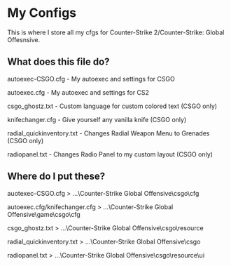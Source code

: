 # My Configs
This is where I store all my cfgs for Counter-Strike 2/Counter-Strike: Global Offesnsive.

## What does this file do?
autoexec-CSGO.cfg - My autoexec and settings for CSGO

autoexec.cfg - My autoexec and settings for CS2

csgo_ghostz.txt - Custom language for custom colored text (CSGO only)

knifechanger.cfg - Give yourself any vanilla knife (CSGO only)

radial_quickinventory.txt - Changes Radial Weapon Menu to Grenades (CSGO only)

radiopanel.txt - Changes Radio Panel to my custom layout (CSGO only)

## Where do I put these?
auotexec-CSGO.cfg > ...\Counter-Strike Global Offensive\csgo\cfg

autoexec.cfg/knifechanger.cfg > ...\Counter-Strike Global Offensive\game\csgo\cfg

csgo_ghostz.txt > ...\Counter-Strike Global Offensive\csgo\resource

radial_quickinventory.txt > ...\Counter-Strike Global Offensive\csgo

radiopanel.txt > ...\Counter-Strike Global Offensive\csgo\resource\ui
